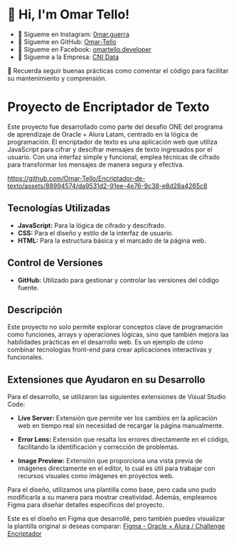 # 🔭 Hi, I'm Omar Tello! 
- 📡 Sígueme en Instagram: [0mar.guerra](https://www.instagram.com/0mar.guerra/)
- 📡 Sígueme en GitHub: [Omar-Tello](https://github.com/Omar-Tello)
- 📡 Sígueme en Facebook: [omartello.developer](https://www.facebook.com/omartello.developer/)
- 💼 Sígueme a la Empresa: [CNI Data](https://www.instagram.com/cni.data/)

📂 Recuerda seguir buenas prácticas como comentar el código para facilitar su mantenimiento y comprensión.

# Proyecto de Encriptador de Texto

Este proyecto fue desarrollado como parte del desafío ONE del programa de aprendizaje de Oracle + Alura Latam, centrado en la lógica de programación. El encriptador de texto es una aplicación web que utiliza JavaScript para cifrar y descifrar mensajes de texto ingresados por el usuario. Con una interfaz simple y funcional, emplea técnicas de cifrado para transformar los mensajes de manera segura y efectiva.

https://github.com/Omar-Tello/Encriptador-de-texto/assets/88994574/da9531d2-91ee-4e76-9c38-e8d28a4265c8 

## Tecnologías Utilizadas

- **JavaScript:** Para la lógica de cifrado y descifrado.
- **CSS:** Para el diseño y estilo de la interfaz de usuario.
- **HTML:** Para la estructura básica y el marcado de la página web.

## Control de Versiones

- **GitHub:** Utilizado para gestionar y controlar las versiones del código fuente.

## Descripción

Este proyecto no solo permite explorar conceptos clave de programación como funciones, arrays y operaciones lógicas, sino que también mejora las habilidades prácticas en el desarrollo web. Es un ejemplo de cómo combinar tecnologías front-end para crear aplicaciones interactivas y funcionales.

## Extensiones que Ayudaron en su Desarrollo

Para el desarrollo, se utilizaron las siguientes extensiones de Visual Studio Code:

- **Live Server:** Extensión que permite ver los cambios en la aplicación web en tiempo real sin necesidad de recargar la página manualmente.
  
- **Error Lens:** Extensión que resalta los errores directamente en el código, facilitando la identificación y corrección de problemas.

- **Image Preview:** Extensión que proporciona una vista previa de imágenes directamente en el editor, lo cual es útil para trabajar con recursos visuales como imágenes en proyectos web.

Para el diseño, utilizamos una plantilla como base, pero cada uno pudo modificarla a su manera para mostrar creatividad. Además, empleamos Figma para diseñar detalles específicos del proyecto.

Este es el diseño en Figma que desarrollé, pero también puedes visualizar la plantilla original si deseas comparar: [Figma - Oracle + Alura / Challenge Encriptador](https://www.figma.com/design/VxbNz5mNxGl5kx2pe3oBdH/Oracle-%2B-Alura-%2F-Challenge-Encriptador---Desaf%C3%ADo-%2F-Omar-T.?node-id=0-1)

